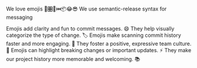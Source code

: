 We love emojis 🚂🎛️🧶⏮️📦😂😎
We use semantic-release syntax for messaging

Emojis add clarity and fun to commit messages. 😄
They help visually categorize the type of change. 🏷️
Emojis make scanning commit history faster and more engaging. 👀
They foster a positive, expressive team culture. 🤝
Emojis can highlight breaking changes or important updates. ⚡️
They make our project history more memorable and welcoming. 📚
